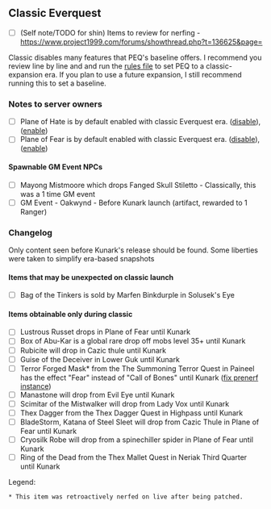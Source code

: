 ## Classic Everquest

* [ ] (Self note/TODO for shin) Items to review for nerfing - https://www.project1999.com/forums/showthread.php?t=136625&page=

Classic disables many features that PEQ's baseline offers. I recommend you review line by line and and run the [rules file](https://github.com/xackery/peq-expansions/blob/master/0/rules.sql) to set PEQ to a classic-expansion era. If you plan to use a future expansion, I still recommend running this to set a baseline.

### Notes to server owners
* [ ] Plane of Hate is by default enabled with classic Everquest era. ([disable](https://github.com/xackery/peq-expansions/blob/master/0/hateplane-disable.sql)), ([enable](https://github.com/xackery/peq-expansions/blob/master/0/hateplane-disable.sql))
* [ ] Plane of Fear is by default enabled with classic Everquest era. ([disable](https://github.com/xackery/peq-expansions/blob/master/0/fearplane-disable.sql)), ([enable](https://github.com/xackery/peq-expansions/blob/master/0/fearplane-disable.sql))
#### Spawnable GM Event NPCs
* [ ] Mayong Mistmoore which drops Fanged Skull Stiletto - Classically, this was a 1 time GM event
* [ ] GM Event - Oakwynd - Before Kunark launch (artifact, rewarded to 1 Ranger)

### Changelog
Only content seen before Kunark's release should be found. Some liberties were taken to simplify era-based snapshots
#### Items that may be unexpected on classic launch
* [ ] Bag of the Tinkers is sold by Marfen Binkdurple in Solusek's Eye
#### Items obtainable only during classic
* [ ] Lustrous Russet drops in Plane of Fear until Kunark
* [ ] Box of Abu-Kar is a global rare drop off mobs level 35+ until Kunark
* [ ] Rubicite will drop in Cazic thule until Kunark
* [ ] Guise of the Deceiver in Lower Guk until Kunark 
* [ ] Terror Forged Mask* from the The Summoning Terror Quest in Paineel has the effect "Fear" instead of "Call of Bones" until Kunark ([fix prenerf instance](https://github.com/xackery/peq-expansions/blob/master/0/terror-forged-mask-prenerf.sql))
* [ ] Manastone will drop from Evil Eye until Kunark
* [ ] Scimitar of the Mistwalker will drop from Lady Vox until Kunark
* [ ] Thex Dagger from the Thex Dagger Quest in Highpass until Kunark
* [ ] BladeStorm, Katana of Steel Sleet will drop from Cazic Thule in Plane of Fear until Kunark
* [ ] Cryosilk Robe will drop from a spinechiller spider in Plane of Fear until Kunark
* [ ] Ring of the Dead from the Thex Mallet Quest in Neriak Third Quarter until Kunark

Legend:
```
* This item was retroactively nerfed on live after being patched.
```
